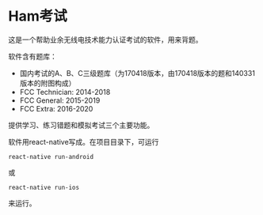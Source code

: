 # Ham考试

这是一个帮助业余无线电技术能力认证考试的软件，用来背题。

软件含有题库：

* 国内考试的A、B、C三级题库（为170418版本，由170418版本的题和140331版本的附图构成）
* FCC Technician: 2014-2018
* FCC General: 2015-2019
* FCC Extra: 2016-2020

提供学习、练习错题和模拟考试三个主要功能。

软件用react-native写成。在项目目录下，可运行

```react-native run-android```

或

```react-native run-ios```

来运行。
